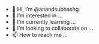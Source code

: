 - 👋 Hi, I’m @anandsubhashg
- 👀 I’m interested in ...
- 🌱 I’m currently learning ...
- 💞️ I’m looking to collaborate on ...
- 📫 How to reach me ...

<!---
anandsubhashg/anandsubhashg is a ✨ special ✨ repository because its `README.md` (this file) appears on your GitHub profile.
You can click the Preview link to take a look at your changes.
--->
